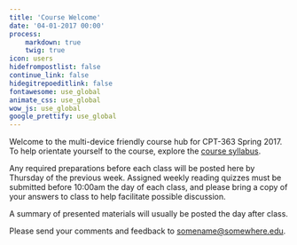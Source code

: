 ```yaml
---
title: 'Course Welcome'
date: '04-01-2017 00:00'
process:
    markdown: true
    twig: true
icon: users
hidefrompostlist: false
continue_link: false
hidegitrepoeditlink: false
fontawesome: use_global
animate_css: use_global
wow_js: use_global
google_prettify: use_global
---
```


Welcome to the multi-device friendly course hub for CPT-363 Spring 2017. To help orientate yourself to the course, explore the [course syllabus](../../syllabus).

Any required preparations before each class will be posted here by Thursday of the previous week. Assigned weekly reading quizzes must be submitted before 10:00am the day of each class, and please bring a copy of your answers to class to help facilitate possible discussion.

A summary of presented materials will usually be posted the day after class.

Please send your comments and feedback to <somename@somewhere.edu>.
